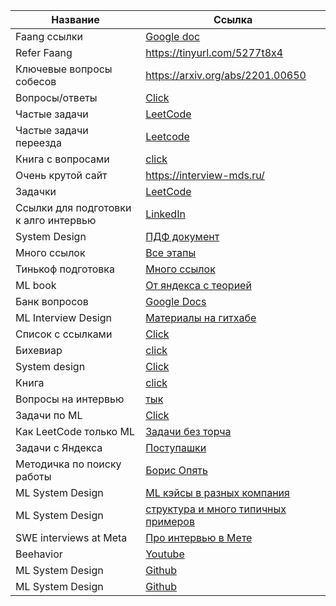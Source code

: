 

| Название | Ссылка |
| ------ | ------ |
| Faang ссылки | [Google doc](https://docs.google.com/document/d/1RKzJA7UHj3UKMFxK4Bluy-gB7Sf2fk0mUlCPs76Z07k/edit)|
| Refer Faang | https://tinyurl.com/5277t8x4 |
|Ключевые вопросы собесов|https://arxiv.org/abs/2201.00650|
|Вопросы/ответы|[Click](https://github.com/youssefHosni/Data-Science-Interview-Questions-Answers)|
|Частые задачи|[LeetCode](https://github.com/olegoratovskiy/leetcode-frequently-asked-questions)|
|Частые задачи переезда|[Leetcode](https://github.com/olegoratovskiy/leetcode-frequently-asked-questions)|
|Книга с вопросами|[click](https://huyenchip.com/ml-interviews-book/contents/2.4-red-flags.html)|
|Очень крутой сайт|https://interview-mds.ru/|
|Задачки|[LeetCode](https://leetcode.com/discuss/general-discussion/1152824/cracking-the-coding-interview-6th-edition-in-leetcode)|
|Ссылки для подготовки к алго интервью|[LinkedIn](https://www.linkedin.com/posts/ibragim-badertdinov_interviewpreparation-leetcode-algorithms-activity-7001142282578010112-9mZF)|
|System Design|[ПДФ документ](https://drive.google.com/file/d/1QcdbmuqbkRRcM_oL05H3iWj1memECnhi/view)
|Много ссылок|[Все этапы](https://github.com/vchernoy/dreamjob)|
|Тинькоф подготовка|[Много ссылок](https://github.com/Tinkoff/career/tree/main/interview)|
|ML book|[От яндекса с теорией](https://education.yandex.ru/handbook/ml)|
|Банк вопросов|[Google Docs](https://docs.google.com/document/d/1XGDweq_AGJCX7AquVpYARm91zO52c7YUOABKt8cmPzw/edit)|
|ML Interview Design|[Материалы на гитхабе](https://github.com/alirezadir/Machine-Learning-Interviews/blob/main/src/MLSD/ml-system-design.md)|
|Список с ссылками|[Click](https://github.com/watermellon2018/links/blob/master/artifacts/Lot%20links.md)|
|Бихевиар|[click](https://evgeniiray.notion.site/BE-Interview-8adc74cf14ad450fab3083e0633d2821)|
|System design|[Click](http://patrickhalina.com/posts/ml-systems-design-interview-guide/)|
|Книга|[click](https://huyenchip.com/ml-interviews-book/contents/8.3-training-neural-networks.html)|
|Вопросы на интервью|[тык](https://jvns.ca/blog/2013/12/30/questions-im-asking-in-interviews/)|
|Задачи по ML|[Click](https://tensorgym.com/exercises)|
|Как LeetCode только ML|[Задачи без торча](https://www.deep-ml.com/)|
|Задачи с Яндекса|[Поступашки](https://postypashki.ru/%d1%8f%d0%bd%d0%b4%d0%b5%d0%ba%d1%81/)|
|Методичка по поиску работы|[Борис Опять](https://btseytlin.github.io/intro.html)|
|ML System Design|[ML кэйсы в разных компания](https://www.evidentlyai.com/ml-system-design)|
|ML System Design|[структура и много типичных примеров](https://github.com/alirezadir/Machine-Learning-Interviews/blob/main/src/MLSD/ml-system-design.md)|
|SWE interviews at Meta |[Про интервью в Мете](https://www.hellointerview.com/blog/the-meta-swe-interview)|
|Beehavior|[Youtube](https://www.youtube.com/@jeffhsipepi/videos)|
|ML System Design|[Github](https://github.com/alirezadir/Machine-Learning-Interviews/blob/main/src/MLSD/ml-system-design.md)|
|ML System Design|[Github](https://github.com/ibragim-bad/machine-learning-design-primer)|
